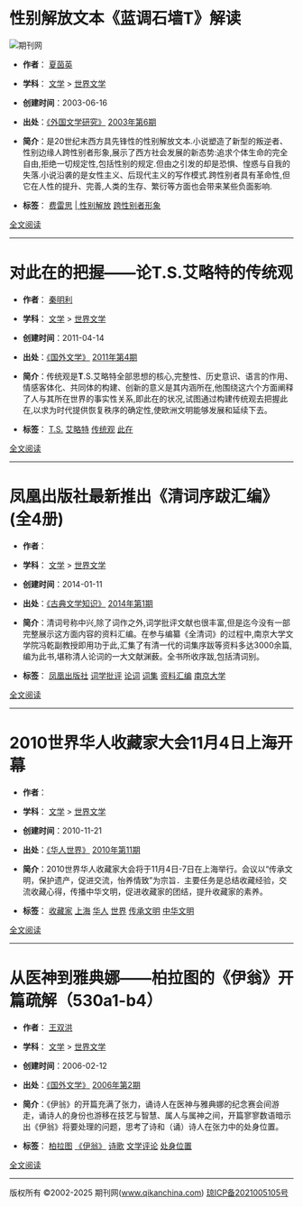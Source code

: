# 性别解放文本《蓝调石墙T》解读

![期刊网](/logo.svg?r=20210826)

- **作者**： [夏茵英](/search/lw?q=4T&pid=263&cid=359&author=%E5%A4%8F%E8%8C%B5%E8%8B%B1 "夏茵英")
- **学科**： [文学](/search/lw?q=4T&pid=263 "文学") > [世界文学](/search/lw?q=4T&pid=263&cid=359 "世界文学")
- **创建时间**：2003-06-16
- **出处**：[《外国文学研究》](/journal?id=2272 "收录期刊") [2003年第6期](/periodical/info/120950)

- **简介**：是20世纪末西方具先锋性的性别解放文本.小说塑造了新型的叛逆者、性别边缘人跨性别者形象,展示了西方社会发展的新态势:追求个体生命的完全自由,拒绝一切规定性,包括性别的规定.但由之引发的却是恐惧、惶惑与自我的失落.小说沿袭的是女性主义、后现代主义的写作模式.跨性别者具有革命性,但它在人性的提升、完善,人类的生存、繁衍等方面也会带来某些负面影响.

- **标签**： [费雷思](/search/lw?q=%E8%B4%B9%E9%9B%B7%E6%80%9D "费雷思") [| 性别解放](/search/lw?q=%7C+%E6%80%A7%E5%88%AB%E8%A7%A3%E6%94%BE "| 性别解放") [跨性别者形象](/search/lw?q=%E8%B7%A8%E6%80%A7%E5%88%AB%E8%80%85%E5%BD%A2%E8%B1%A1 "跨性别者形象")

[全文阅读](/thesis/view/11092)

---

# 对此在的把握——论T.S.艾略特的传统观

- **作者**： [秦明利](/search/lw?q=4T&pid=263&cid=359&author=%E7%A7%A6%E6%98%8E%E5%88%A9 "秦明利")
- **学科**： [文学](/search/lw?q=4T&pid=263 "文学") > [世界文学](/search/lw?q=4T&pid=263&cid=359 "世界文学")
- **创建时间**：2011-04-14
- **出处**：[《国外文学》](/journal?id=805 "收录期刊") [2011年第4期](/periodical/info/38900)

- **简介**：传统观是**T**.S.艾略特全部思想的核心,完整性、历史意识、语言的作用、情感客体化、共同体的构建、创新的意义是其内涵所在,他围绕这六个方面阐释了人与其所在世界的事实性关系,即此在的状况,试图通过构建传统观去把握此在,以求为时代提供恢复秩序的确定性,使欧洲文明能够发展和延续下去。

- **标签**： [T.S.](/search/lw?q=T.S. "T.S.") [艾略特](/search/lw?q=%E8%89%BE%E7%95%A5%E7%89%B9 "艾略特") [传统观](/search/lw?q=%E4%BC%A0%E7%BB%9F%E8%A7%82 "传统观") [此在](/search/lw?q=%E6%AD%A4%E5%9C%A8 "此在")

[全文阅读](/thesis/view/1077598)

---

# 凤凰出版社最新推出《清词序跋汇编》(全4册)

- **作者**：
- **学科**： [文学](/search/lw?q=4T&pid=263 "文学") > [世界文学](/search/lw?q=4T&pid=263&cid=359 "世界文学")
- **创建时间**：2014-01-11
- **出处**：[《古典文学知识》](/journal?id=1344 "收录期刊") [2014年第1期](/periodical/info/69841)

- **简介**：清词号称中兴,除了词作之外,词学批评文献也很丰富,但是迄今没有一部完整展示这方面内容的资料汇编。在参与编纂《全清词》的过程中,南京大学文学院冯乾副教授即用功于此,汇集了有清一代的词集序跋等资料多达3000余篇,编为此书,堪称清人论词的一大文献渊薮。全书所收序跋,包括清词别。

- **标签**： [凤凰出版社](/search/lw?q=%E5%87%A4%E5%87%B0%E5%87%BA%E7%89%88%E7%A4%BE "凤凰出版社") [词学批评](/search/lw?q=%E8%AF%8D%E5%AD%A6%E6%89%B9%E8%AF%84 "词学批评") [论词](/search/lw?q=%E8%AE%BA%E8%AF%8D "论词") [词集](/search/lw?q=%E8%AF%8D%E9%9B%86 "词集") [资料汇编](/search/lw?q=%E8%B5%84%E6%96%99%E6%B1%87%E7%BC%96 "资料汇编") [南京大学](/search/lw?q=%E5%8D%97%E4%BA%AC%E5%A4%A7%E5%AD%A6 "南京大学")

[全文阅读](/thesis/view/112486)

---

# 2010世界华人收藏家大会11月4日上海开幕

- **作者**：
- **学科**： [文学](/search/lw?q=4T&pid=263 "文学") > [世界文学](/search/lw?q=4T&pid=263&cid=359 "世界文学")
- **创建时间**：2010-11-21
- **出处**：[《华人世界》](/journal?id=1107 "收录期刊") [2010年第11期](/periodical/info/56163)

- **简介**：2010世界华人收藏家大会将于11月4日-7日在上海举行。会议以“传承文明，保护遗产，促进交流，怡养情致”为宗旨．主要任务是总结收藏经验，交流收藏心得，传播中华文明，促进收藏家的团结，提升收藏家的素养。

- **标签**： [收藏家](/search/lw?q=%E6%94%B6%E8%97%8F%E5%AE%B6 "收藏家") [上海](/search/lw?q=%E4%B8%8A%E6%B5%B7 "上海") [华人](/search/lw?q=%E5%8D%8E%E4%BA%BA "华人") [世界](/search/lw?q=%E4%B8%96%E7%95%8C "世界") [传承文明](/search/lw?q=%E4%BC%A0%E6%89%BF%E6%96%87%E6%98%8E "传承文明") [中华文明](/search/lw?q=%E4%B8%AD%E5%8D%8E%E6%96%87%E6%98%8E "中华文明")

[全文阅读](/thesis/view/930686)

---

# 从医神到雅典娜——柏拉图的《伊翁》开篇疏解（530a1-b4）

- **作者**： [王双洪](/search/lw?q=4T&pid=263&cid=359&author=%E7%8E%8B%E5%8F%8C%E6%B4%AA "王双洪")
- **学科**： [文学](/search/lw?q=4T&pid=263 "文学") > [世界文学](/search/lw?q=4T&pid=263&cid=359 "世界文学")
- **创建时间**：2006-02-12
- **出处**：[《国外文学》](/journal?id=805 "收录期刊") [2006年第2期](/periodical/info/38890)

- **简介**：《伊翁》的开篇充满了张力，诵诗人在医神与雅典娜的纪念赛会间游走，诵诗人的身份也游移在技艺与智慧、属人与属神之间，开篇寥寥数语暗示出《伊翁》将要处理的问题，思考了诗和（诵）诗人在张力中的处身位置。

- **标签**： [柏拉图](/search/lw?q=%E6%9F%8F%E6%8B%89%E5%9B%BE "柏拉图") [《伊翁》](/search/lw?q=%E3%80%8A%E4%BC%8A%E7%BF%81%E3%80%8B "《伊翁》") [诗歌](/search/lw?q=%E8%AF%97%E6%AD%8C "诗歌") [文学评论](/search/lw?q=%E6%96%87%E5%AD%A6%E8%AF%84%E8%AE%BA "文学评论") [处身位置](/search/lw?q=%E5%A4%84%E8%BA%AB%E4%BD%8D%E7%BD%AE "处身位置")

[全文阅读](/thesis/view/431486)

---

版权所有 ©2002-2025 期刊网(www.qikanchina.com) [琼ICP备2021005105号](https://beian.miit.gov.cn/)
<!-- tcd_original_link https://qikanchina.com/search/n10?q=4T&pid=263&cid=359 -->
